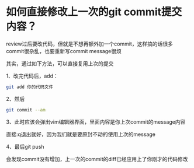 # 如何直接修改上一次的git commit提交内容？

review过后要改代码，但就是不想再额外加一个commit，这样搞的话很多commit很杂乱，也要重新写commit message很烦

其实，通过如下方法，可以直接复用上次的提交

1、改完代码后，add：

```bash
git add 你的代码文件
```

2、然后

```bash
git commit --am
```

3、此时应该会弹出vim编辑器界面，里面内容是你上次commit的message内容

直接:q退出就好，因为我们就是要原封不动的使用上次的message

4、最后git push

会发现commit没有增加，上一次的commit的diff已经应用上了你刚才的代码修改


